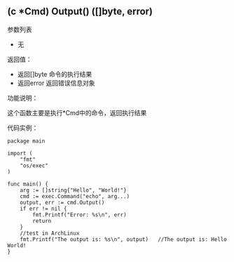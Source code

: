## (c *Cmd) Output() ([]byte, error)

参数列表

- 无

返回值：

- 返回[]byte 命令的执行结果
- 返回error 返回错误信息对象

功能说明：

这个函数主要是执行*Cmd中的命令，返回执行结果

代码实例：

    package main

    import (
        "fmt"
        "os/exec"
    )

    func main() {
        arg := []string{"Hello", "World!"}
        cmd := exec.Command("echo", arg...)
        output, err := cmd.Output()
        if err != nil {
            fmt.Printf("Error: %s\n", err)
            return
        }
        //test in ArchLinux
        fmt.Printf("The output is: %s\n", output)   //The output is: Hello World!
    }


